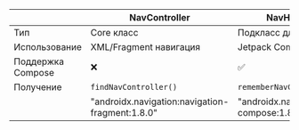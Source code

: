 

|                   | NavController                                   | NavHostController                              |
| ----------------- | ----------------------------------------------- | ---------------------------------------------- |
| Тип               | Core класс                                      | Подкласс для Compose                           |
| Использование     | XML/Fragment навигация                          | Jetpack Compose                                |
| Поддержка Compose | ❌                                               | ✅                                              |
| Получение         | `findNavController()`                           | `rememberNavController()`                      |
|                   | "androidx.navigation:navigation-fragment:1.8.0" | "androidx.navigation:navigation-compose:1.8.0" |
